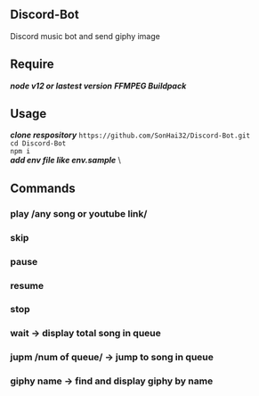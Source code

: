 ## Discord-Bot
Discord music bot and send giphy image
## Require
***node v12 or lastest version***
***FFMPEG Buildpack***
## Usage
***clone respository*** ```https://github.com/SonHai32/Discord-Bot.git``` \
```cd Discord-Bot``` \
```npm i ``` \
***add env file like env.sample*** \

## Commands
### play /any song or youtube link/
### skip 
### pause  
### resume
### stop
### wait -> display total song in queue
### jupm /num of queue/ -> jump to song in queue
### giphy name -> find and display giphy by name
